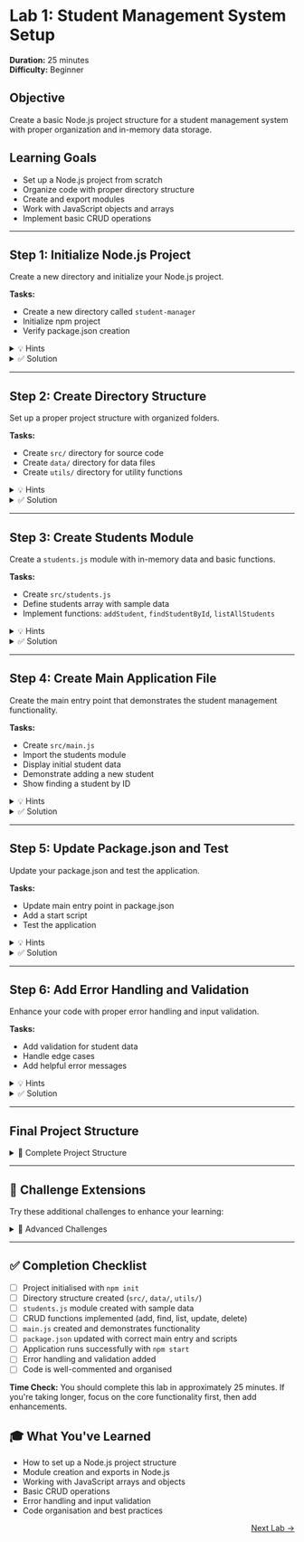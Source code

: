 # Lab 1: Student Management System Setup
**Duration:** 25 minutes  
**Difficulty:** Beginner

## Objective
Create a basic Node.js project structure for a student management system with proper organization and in-memory data storage.

## Learning Goals
- Set up a Node.js project from scratch
- Organize code with proper directory structure
- Create and export modules
- Work with JavaScript objects and arrays
- Implement basic CRUD operations

---

## Step 1: Initialize Node.js Project

Create a new directory and initialize your Node.js project.

**Tasks:**
- Create a new directory called `student-manager`
- Initialize npm project
- Verify package.json creation

<details>
<summary>💡 Hints</summary>

- Use `mkdir` to create directories
- Use `npm init` to initialize a Node.js project
- You can use `npm init -y` for default settings
</details>

<details>
<summary>✅ Solution</summary>

```bash
# Create project directory
mkdir student-manager
cd student-manager

# Initialize npm project
npm init -y

# Verify package.json was created
ls -la
```

**Expected package.json:**
```json
{
  "name": "student-manager",
  "version": "1.0.0",
  "description": "",
  "main": "index.js",
  "scripts": {
    "test": "echo \"Error: no test specified\" && exit 1"
  },
  "keywords": [],
  "author": "",
  "license": "ISC"
}
```
</details>

---

## Step 2: Create Directory Structure

Set up a proper project structure with organized folders.

**Tasks:**
- Create `src/` directory for source code
- Create `data/` directory for data files
- Create `utils/` directory for utility functions

<details>
<summary>💡 Hints</summary>

- Use `mkdir` command to create directories
- You can create multiple directories at once
- Consider what each directory will contain
</details>

<details>
<summary>✅ Solution</summary>

```bash
# Create directory structure
mkdir src data utils

# Verify structure
tree . || ls -la
```

**Expected structure:**
```
student-manager/
├── data/
├── src/
├── utils/
├── package.json
└── README.md (optional)
```
</details>

---

## Step 3: Create Students Module

Create a `students.js` module with in-memory data and basic functions.

**Tasks:**
- Create `src/students.js`
- Define students array with sample data
- Implement functions: `addStudent`, `findStudentById`, `listAllStudents`

<details>
<summary>💡 Hints</summary>

- Each student should have: id, name, grade, subjects
- Use `module.exports` to export functions
- Consider using array methods like `find()`, `push()`
- Make sure IDs are unique when adding students
</details>

<details>
<summary>✅ Solution</summary>

```javascript
// src/students.js
const students = [
  { 
    id: 1, 
    name: "Alice", 
    grade: "A", 
    subjects: ["Math", "Science"] 
  },
  { 
    id: 2, 
    name: "Bob", 
    grade: "B", 
    subjects: ["English", "History"] 
  },
  { 
    id: 3, 
    name: "Charlie", 
    grade: "A", 
    subjects: ["Math", "Physics", "Chemistry"] 
  }
];

// Function to add a new student
function addStudent(name, grade, subjects) {
  const newId = students.length > 0 ? Math.max(...students.map(s => s.id)) + 1 : 1;
  const newStudent = {
    id: newId,
    name,
    grade,
    subjects
  };
  students.push(newStudent);
  return newStudent;
}

// Function to find student by ID
function findStudentById(id) {
  return students.find(student => student.id === id);
}

// Function to list all students
function listAllStudents() {
  return students;
}

// Function to update student grade
function updateStudentGrade(id, newGrade) {
  const student = findStudentById(id);
  if (student) {
    student.grade = newGrade;
    return student;
  }
  return null;
}

// Function to delete student
function deleteStudent(id) {
  const index = students.findIndex(student => student.id === id);
  if (index !== -1) {
    return students.splice(index, 1)[0];
  }
  return null;
}

module.exports = {
  addStudent,
  findStudentById,
  listAllStudents,
  updateStudentGrade,
  deleteStudent
};
```
</details>

---

## Step 4: Create Main Application File

Create the main entry point that demonstrates the student management functionality.

**Tasks:**
- Create `src/main.js`
- Import the students module
- Display initial student data
- Demonstrate adding a new student
- Show finding a student by ID

<details>
<summary>💡 Hints</summary>

- Use `require()` to import your students module
- Use `console.log()` to display data nicely
- Consider using `JSON.stringify()` for better formatting
- Test all the functions you created
</details>

<details>
<summary>✅ Solution</summary>

```javascript
// src/main.js
const { 
  addStudent, 
  findStudentById, 
  listAllStudents, 
  updateStudentGrade, 
  deleteStudent 
} = require('./students');

console.log('🎓 Student Management System');
console.log('============================\n');

// Display initial students
console.log('📋 Initial Student List:');
console.log(JSON.stringify(listAllStudents(), null, 2));

console.log('\n' + '='.repeat(40) + '\n');

// Add a new student
console.log('➕ Adding new student...');
const newStudent = addStudent('Diana', 'A', ['Art', 'Music']);
console.log('Added:', JSON.stringify(newStudent, null, 2));

console.log('\n' + '='.repeat(40) + '\n');

// Find student by ID
console.log('🔍 Finding student by ID (2):');
const foundStudent = findStudentById(2);
console.log(foundStudent ? JSON.stringify(foundStudent, null, 2) : 'Student not found');

console.log('\n' + '='.repeat(40) + '\n');

// Update student grade
console.log('📝 Updating student grade (ID: 1):');
const updatedStudent = updateStudentGrade(1, 'A+');
console.log(updatedStudent ? JSON.stringify(updatedStudent, null, 2) : 'Student not found');

console.log('\n' + '='.repeat(40) + '\n');

// Display final student list
console.log('📋 Final Student List:');
console.log(JSON.stringify(listAllStudents(), null, 2));

console.log('\n' + '='.repeat(40) + '\n');

// Demonstrate error handling
console.log('❌ Testing error handling - Finding non-existent student (ID: 999):');
const nonExistentStudent = findStudentById(999);
console.log(nonExistentStudent ? JSON.stringify(nonExistentStudent, null, 2) : 'Student not found');
```
</details>

---

## Step 5: Update Package.json and Test

Update your package.json and test the application.

**Tasks:**
- Update main entry point in package.json
- Add a start script
- Test the application

<details>
<summary>💡 Hints</summary>

- Change `main` field to point to your main.js file
- Add scripts for easy running
- Use `npm start` to run your application
</details>

<details>
<summary>✅ Solution</summary>

**Updated package.json:**
```json
{
  "name": "student-manager",
  "version": "1.0.0",
  "description": "A simple student management system",
  "main": "src/main.js",
  "scripts": {
    "start": "node src/main.js",
    "test": "echo \"Error: no test specified\" && exit 1"
  },
  "keywords": ["student", "management", "nodejs"],
  "author": "Your Name",
  "license": "ISC"
}
```

**Test commands:**
```bash
# Run the application
npm start

# Or run directly
node src/main.js
```

**Expected output:**
```
🎓 Student Management System
============================

📋 Initial Student List:
[
  {
    "id": 1,
    "name": "Alice",
    "grade": "A",
    "subjects": ["Math", "Science"]
  },
  {
    "id": 2,
    "name": "Bob",
    "grade": "B",
    "subjects": ["English", "History"]
  },
  {
    "id": 3,
    "name": "Charlie",
    "grade": "A",
    "subjects": ["Math", "Physics", "Chemistry"]
  }
]

========================================

➕ Adding new student...
Added: {
  "id": 4,
  "name": "Diana",
  "grade": "A",
  "subjects": ["Art", "Music"]
}

... (and so on)
```
</details>

---

## Step 6: Add Error Handling and Validation

Enhance your code with proper error handling and input validation.

**Tasks:**
- Add validation for student data
- Handle edge cases
- Add helpful error messages

<details>
<summary>💡 Hints</summary>

- Check if required fields are provided
- Validate data types
- Handle empty arrays
- Use try-catch for error handling
</details>

<details>
<summary>✅ Solution</summary>

**Enhanced students.js:**
```javascript
// src/students.js (Enhanced version)
const students = [
  { id: 1, name: "Alice", grade: "A", subjects: ["Math", "Science"] },
  { id: 2, name: "Bob", grade: "B", subjects: ["English", "History"] },
  { id: 3, name: "Charlie", grade: "A", subjects: ["Math", "Physics", "Chemistry"] }
];

// Validation helper functions
function validateStudentData(name, grade, subjects) {
  const errors = [];
  
  if (!name || typeof name !== 'string' || name.trim() === '') {
    errors.push('Name is required and must be a non-empty string');
  }
  
  if (!grade || typeof grade !== 'string') {
    errors.push('Grade is required and must be a string');
  }
  
  if (!Array.isArray(subjects) || subjects.length === 0) {
    errors.push('Subjects must be a non-empty array');
  }
  
  return errors;
}

function addStudent(name, grade, subjects) {
  try {
    // Validate input
    const errors = validateStudentData(name, grade, subjects);
    if (errors.length > 0) {
      throw new Error('Validation failed: ' + errors.join(', '));
    }
    
    const newId = students.length > 0 ? Math.max(...students.map(s => s.id)) + 1 : 1;
    const newStudent = {
      id: newId,
      name: name.trim(),
      grade: grade.toUpperCase(),
      subjects: [...subjects] // Create a copy
    };
    
    students.push(newStudent);
    return { success: true, student: newStudent };
  } catch (error) {
    return { success: false, error: error.message };
  }
}

function findStudentById(id) {
  try {
    if (typeof id !== 'number' || id <= 0) {
      throw new Error('ID must be a positive number');
    }
    
    const student = students.find(student => student.id === id);
    return student || null;
  } catch (error) {
    console.error('Error finding student:', error.message);
    return null;
  }
}

function listAllStudents() {
  return [...students]; // Return a copy to prevent external modification
}

function updateStudentGrade(id, newGrade) {
  try {
    if (typeof id !== 'number' || id <= 0) {
      throw new Error('ID must be a positive number');
    }
    
    if (!newGrade || typeof newGrade !== 'string') {
      throw new Error('Grade must be a non-empty string');
    }
    
    const student = findStudentById(id);
    if (student) {
      student.grade = newGrade.toUpperCase();
      return { success: true, student };
    }
    return { success: false, error: 'Student not found' };
  } catch (error) {
    return { success: false, error: error.message };
  }
}

function deleteStudent(id) {
  try {
    if (typeof id !== 'number' || id <= 0) {
      throw new Error('ID must be a positive number');
    }
    
    const index = students.findIndex(student => student.id === id);
    if (index !== -1) {
      const deletedStudent = students.splice(index, 1)[0];
      return { success: true, student: deletedStudent };
    }
    return { success: false, error: 'Student not found' };
  } catch (error) {
    return { success: false, error: error.message };
  }
}

module.exports = {
  addStudent,
  findStudentById,
  listAllStudents,
  updateStudentGrade,
  deleteStudent
};
```
</details>

---

## Final Project Structure

<details>
<summary>📁 Complete Project Structure</summary>

```
student-manager/
├── src/
│   ├── main.js
│   └── students.js
├── data/
├── utils/
├── package.json
└── README.md (optional)
```

**File contents summary:**
- `package.json`: Project configuration with scripts
- `src/students.js`: Student data and management functions
- `src/main.js`: Main application demonstrating functionality
- `data/`: For future data files
- `utils/`: For future utility functions
</details>

---

## 🎯 Challenge Extensions

Try these additional challenges to enhance your learning:

<details>
<summary>🚀 Advanced Challenges</summary>

1. **File Persistence**: Save student data to a JSON file in the `data/` directory
2. **Search Functionality**: Add functions to search students by name or subject
3. **Grade Statistics**: Calculate average grades, grade distribution
4. **Input Validation**: Add more sophisticated validation (email, phone, etc.)
5. **CLI Interface**: Create a command-line interface for interactive usage
6. **Unit Tests**: Write tests for your functions
7. **Logger**: Add logging functionality in the `utils/` directory

**Example CLI Interface:**
```javascript
// Add to main.js for interactive mode
const readline = require('readline');

const rl = readline.createInterface({
  input: process.stdin,
  output: process.stdout
});

function showMenu() {
  console.log('\n--- Student Management System ---');
  console.log('1. List all students');
  console.log('2. Add new student');
  console.log('3. Find student by ID');
  console.log('4. Update student grade');
  console.log('5. Delete student');
  console.log('6. Exit');
  rl.question('Choose an option: ', handleMenuChoice);
}
```
</details>

---

## ✅ Completion Checklist

- [ ] Project initialised with `npm init`
- [ ] Directory structure created (`src/`, `data/`, `utils/`)
- [ ] `students.js` module created with sample data
- [ ] CRUD functions implemented (add, find, list, update, delete)
- [ ] `main.js` created and demonstrates functionality
- [ ] `package.json` updated with correct main entry and scripts
- [ ] Application runs successfully with `npm start`
- [ ] Error handling and validation added
- [ ] Code is well-commented and organised

**Time Check:** You should complete this lab in approximately 25 minutes. If you're taking longer, focus on the core functionality first, then add enhancements.

## 🎓 What You've Learned

- How to set up a Node.js project structure
- Module creation and exports in Node.js
- Working with JavaScript arrays and objects
- Basic CRUD operations
- Error handling and input validation
- Code organisation and best practices

<p align="right">
<a href="./lab2.md">Next Lab &rarr;</a>
</p>
